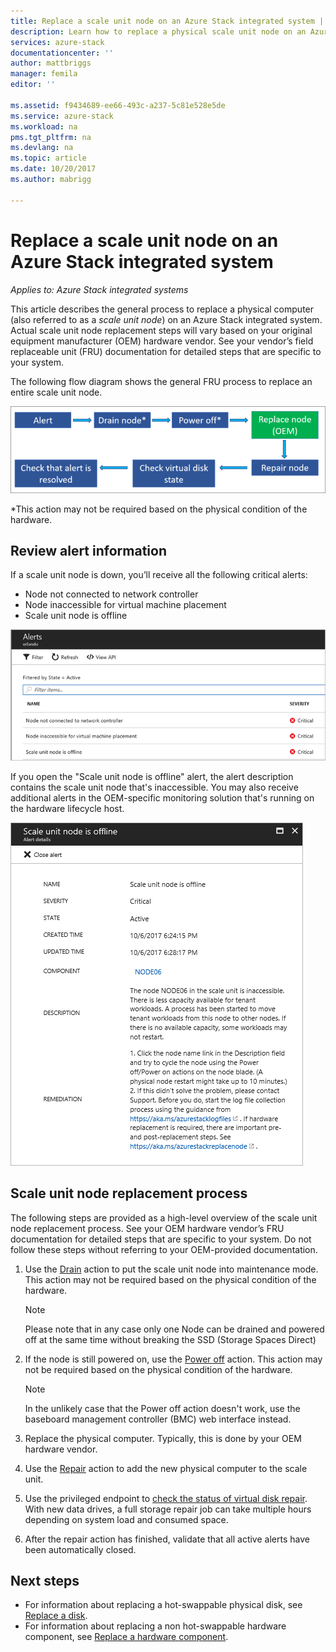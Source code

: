 ```yaml
---
title: Replace a scale unit node on an Azure Stack integrated system | Microsoft Docs
description: Learn how to replace a physical scale unit node on an Azure Stack integrated system.
services: azure-stack
documentationcenter: ''
author: mattbriggs
manager: femila
editor: ''

ms.assetid: f9434689-ee66-493c-a237-5c81e528e5de
ms.service: azure-stack
ms.workload: na
pms.tgt_pltfrm: na
ms.devlang: na
ms.topic: article
ms.date: 10/20/2017
ms.author: mabrigg

---
```


# Replace a scale unit node on an Azure Stack integrated system

*Applies to: Azure Stack integrated systems*

This article describes the general process to replace a physical computer (also referred to as a *scale unit node*) on an Azure Stack integrated system. Actual scale unit node replacement steps will vary based on your original equipment manufacturer (OEM) hardware vendor. See your vendor’s field replaceable unit (FRU) documentation for detailed steps that are specific to your system.

The following flow diagram shows the general FRU process to replace an entire scale unit node.

![Flow chart for replace node process](media/azure-stack-replace-node/ReplaceNodeFlow.PNG)

*This action may not be required based on the physical condition of the hardware.

## Review alert information

If a scale unit node is down, you’ll receive all the following critical alerts:

- Node not connected to network controller
- Node inaccessible for virtual machine placement
- Scale unit node is offline

![List of alerts for scale unit down](media/azure-stack-replace-node/NodeDownAlerts.PNG)

If you open the "Scale unit node is offline" alert, the alert description contains the scale unit node that's inaccessible. You may also receive additional alerts in the OEM-specific monitoring solution that's running on the hardware lifecycle host.

![Details of node offline alert](media/azure-stack-replace-node/NodeOffline.PNG)

## Scale unit node replacement process

The following steps are provided as a high-level overview of the scale unit node replacement process. See your OEM hardware vendor’s FRU documentation for detailed steps that are specific to your system. Do not follow these steps without referring to your OEM-provided documentation.

1. Use the [Drain](azure-stack-node-actions.md#scale-unit-node-actions) action to put the scale unit node into maintenance mode. This action may not be required based on the physical condition of the hardware.

   > [!NOTE]
   > Please note that in any case only one Node can be drained and powered off at the same time without breaking the SSD (Storage Spaces Direct)

2. If the node is still powered on, use the [Power off](azure-stack-node-actions.md#scale-unit-node-actions) action. This action may not be required based on the physical condition of the hardware.
 
   > [!NOTE]
   > In the unlikely case that the Power off action doesn't work, use the baseboard management controller (BMC) web interface instead.

1. Replace the physical computer. Typically, this is done by your OEM hardware vendor.
2. Use the [Repair](azure-stack-node-actions.md#scale-unit-node-actions) action to add the new physical computer to the scale unit.
3. Use the privileged endpoint to [check the status of virtual disk repair](azure-stack-replace-disk.md#check-the-status-of-virtual-disk-repair). With new data drives, a full storage repair job can take multiple hours depending on system load and consumed space.
4. After the repair action has finished, validate that all active alerts have been automatically closed.

## Next steps

- For information about replacing a hot-swappable physical disk, see [Replace a disk](azure-stack-replace-disk.md). 
- For information about replacing a non hot-swappable hardware component, see [Replace a hardware component](azure-stack-replace-component.md). 
